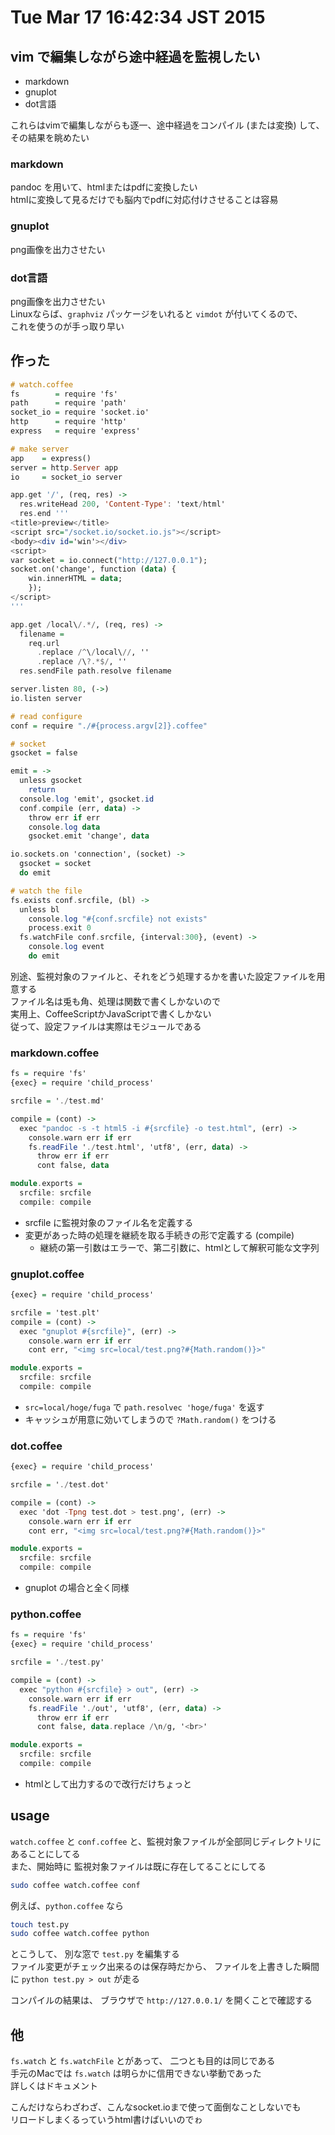 Tue Mar 17 16:42:34 JST 2015
===


## vim で編集しながら途中経過を監視したい

- markdown
- gnuplot
- dot言語

これらはvimで編集しながらも逐一、途中経過をコンパイル (または変換) して、
その結果を眺めたい

### markdown

pandoc を用いて、htmlまたはpdfに変換したい  
htmlに変換して見るだけでも脳内でpdfに対応付けさせることは容易

### gnuplot

png画像を出力させたい

### dot言語

png画像を出力させたい  
Linuxならば、`graphviz` パッケージをいれると `vimdot` が付いてくるので、  
これを使うのが手っ取り早い

## 作った

```haskell
# watch.coffee
fs        = require 'fs'
path      = require 'path'
socket_io = require 'socket.io'
http      = require 'http'
express   = require 'express'

# make server
app    = express()
server = http.Server app
io     = socket_io server

app.get '/', (req, res) ->
  res.writeHead 200, 'Content-Type': 'text/html'
  res.end '''
<title>preview</title>
<script src="/socket.io/socket.io.js"></script>
<body><div id='win'></div>
<script>
var socket = io.connect("http://127.0.0.1"); 
socket.on('change', function (data) {
    win.innerHTML = data;
    });
</script>
'''

app.get /local\/.*/, (req, res) ->
  filename =
    req.url
      .replace /^\/local\//, ''
      .replace /\?.*$/, ''
  res.sendFile path.resolve filename

server.listen 80, (->)
io.listen server

# read configure
conf = require "./#{process.argv[2]}.coffee"

# socket
gsocket = false

emit = ->
  unless gsocket
    return
  console.log 'emit', gsocket.id
  conf.compile (err, data) ->
    throw err if err
    console.log data
    gsocket.emit 'change', data

io.sockets.on 'connection', (socket) ->
  gsocket = socket
  do emit

# watch the file
fs.exists conf.srcfile, (bl) ->
  unless bl
    console.log "#{conf.srcfile} not exists"
    process.exit 0
  fs.watchFile conf.srcfile, {interval:300}, (event) ->
    console.log event
    do emit
```

別途、監視対象のファイルと、それをどう処理するかを書いた設定ファイルを用意する  
ファイル名は兎も角、処理は関数で書くしかないので  
実用上、CoffeeScriptかJavaScriptで書くしかない  
従って、設定ファイルは実際はモジュールである

### markdown.coffee

```haskell
fs = require 'fs'
{exec} = require 'child_process'

srcfile = './test.md'

compile = (cont) ->
  exec "pandoc -s -t html5 -i #{srcfile} -o test.html", (err) ->
    console.warn err if err
    fs.readFile './test.html', 'utf8', (err, data) ->
      throw err if err
      cont false, data

module.exports =
  srcfile: srcfile
  compile: compile
```

- srcfile に監視対象のファイル名を定義する
- 変更があった時の処理を継続を取る手続きの形で定義する (compile)
    - 継続の第一引数はエラーで、第二引数に、htmlとして解釈可能な文字列

### gnuplot.coffee

```haskell
{exec} = require 'child_process'

srcfile = 'test.plt'
compile = (cont) ->
  exec "gnuplot #{srcfile}", (err) ->
    console.warn err if err
    cont err, "<img src=local/test.png?#{Math.random()}>"

module.exports =
  srcfile: srcfile
  compile: compile
```

- `src=local/hoge/fuga` で `path.resolvec 'hoge/fuga'` を返す
- キャッシュが用意に効いてしまうので `?Math.random()` をつける

### dot.coffee

```haskell
{exec} = require 'child_process'

srcfile = './test.dot'

compile = (cont) ->
  exec 'dot -Tpng test.dot > test.png', (err) ->
    console.warn err if err
    cont err, "<img src=local/test.png?#{Math.random()}>"

module.exports =
  srcfile: srcfile
  compile: compile
```

- gnuplot の場合と全く同様

### python.coffee

```haskell
fs = require 'fs'
{exec} = require 'child_process'

srcfile = './test.py'

compile = (cont) ->
  exec "python #{srcfile} > out", (err) ->
    console.warn err if err
    fs.readFile './out', 'utf8', (err, data) ->
      throw err if err
      cont false, data.replace /\n/g, '<br>'

module.exports =
  srcfile: srcfile
  compile: compile
```

- htmlとして出力するので改行だけちょっと

## usage

`watch.coffee` と `conf.coffee` と、監視対象ファイルが全部同じディレクトリにあることにしてる  
また、開始時に
監視対象ファイルは既に存在してることにしてる

```bash
sudo coffee watch.coffee conf
```

例えば、`python.coffee` なら

```bash
touch test.py
sudo coffee watch.coffee python
```

とこうして、
別な窓で `test.py` を編集する  
ファイル変更がチェック出来るのは保存時だから、
ファイルを上書きした瞬間に `python test.py > out` が走る

コンパイルの結果は、
ブラウザで
`http://127.0.0.1/`
を開くことで確認する

## 他

`fs.watch` と `fs.watchFile` とがあって、
二つとも目的は同じである  
手元のMacでは `fs.watch` は明らかに信用できない挙動であった  
詳しくはドキュメント

こんだけならわざわざ、こんなsocket.ioまで使って面倒なことしないでも  
リロードしまくるっていうhtml書けばいいのでゎ

